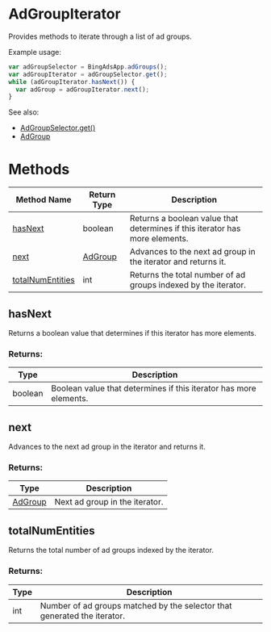 # AdGroupIterator
Provides methods to iterate through a list of ad groups.

Example usage:
```javascript
var adGroupSelector = BingAdsApp.adGroups();
var adGroupIterator = adGroupSelector.get();
while (adGroupIterator.hasNext()) {
  var adGroup = adGroupIterator.next();
}
```

See also:
- [AdGroupSelector.get()](./AdGroupSelector#get)
- [AdGroup](./AdGroup)

# Methods
|Method Name|Return Type|Description|
|-|-|-
[hasNext](#hasnext)|boolean|Returns a boolean value that determines if this iterator has more elements.
[next](#next)|[AdGroup](./AdGroup)|Advances to the next ad group in the iterator and returns it.<br />
[totalNumEntities](#totalnumentities)|int|Returns the total number of ad groups indexed by the iterator.

## <a name="hasnext"></a>hasNext
Returns a boolean value that determines if this iterator has more elements.
### Returns:
|Type|Description|
|-|-
boolean|Boolean value that determines if this iterator has more elements.

## <a name="next"></a>next
Advances to the next ad group in the iterator and returns it.

### Returns:
|Type|Description|
|-|-
[AdGroup](./AdGroup)|Next ad group in the iterator.

## <a name="totalnumentities"></a>totalNumEntities
Returns the total number of ad groups indexed by the iterator.


### Returns:
|Type|Description|
|-|-
int|Number of ad groups matched by the selector that generated the iterator.

